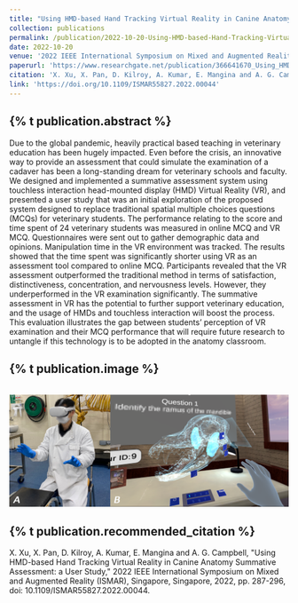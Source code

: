 ```yaml
---
title: "Using HMD-based Hand Tracking Virtual Reality in Canine Anatomy Summative Assessment: a User Study"
collection: publications
permalink: /publication/2022-10-20-Using-HMD-based-Hand-Tracking-Virtual-Reality-in-Canine-Anatomy-Summative-Assessment-a-User-Study
date: 2022-10-20
venue: '2022 IEEE International Symposium on Mixed and Augmented Reality (ISMAR)'
paperurl: 'https://www.researchgate.net/publication/366641670_Using_HMD-based_Hand_Tracking_Virtual_Reality_in_Canine_Anatomy_Summative_Assessment_a_User_Study'
citation: 'X. Xu, X. Pan, D. Kilroy, A. Kumar, E. Mangina and A. G. Campbell, "Using HMD-based Hand Tracking Virtual Reality in Canine Anatomy Summative Assessment: a User Study," 2022 IEEE International Symposium on Mixed and Augmented Reality (ISMAR), Singapore, Singapore, 2022, pp. 287-296, doi: 10.1109/ISMAR55827.2022.00044.'
link: 'https://doi.org/10.1109/ISMAR55827.2022.00044'
---
```

{% t publication.abstract %}
------ 
Due to the global pandemic, heavily practical based teaching in veterinary education has been hugely impacted. Even before the crisis, an innovative way to provide an assessment that could simulate the examination of a cadaver has been a long-standing dream for veterinary schools and faculty. We designed and implemented a summative assessment system using touchless interaction head-mounted display (HMD) Virtual Reality (VR), and presented a user study that was an initial exploration of the proposed system designed to replace traditional spatial multiple choices questions (MCQs) for veterinary students. The performance relating to the score and time spent of 24 veterinary students was measured in online MCQ and VR MCQ. Questionnaires were sent out to gather demographic data and opinions. Manipulation time in the VR environment was tracked. The results showed that the time spent was significantly shorter using VR as an assessment tool compared to online MCQ. Participants revealed that the VR assessment outperformed the traditional method in terms of satisfaction, distinctiveness, concentration, and nervousness levels. However, they underperformed in the VR examination significantly. The summative assessment in VR has the potential to further support veterinary education, and the usage of HMDs and touchless interaction will boost the process. This evaluation illustrates the gap between students’ perception of VR examination and their MCQ performance that will require future research to untangle if this technology is to be adopted in the anatomy classroom.

{% t publication.image %}
------
 <br/><img src='/images/Vet2022Teaser.png'>

{% t publication.recommended_citation %}
------ 
X. Xu, X. Pan, D. Kilroy, A. Kumar, E. Mangina and A. G. Campbell, "Using HMD-based Hand Tracking Virtual Reality in Canine Anatomy Summative Assessment: a User Study," 2022 IEEE International Symposium on Mixed and Augmented Reality (ISMAR), Singapore, Singapore, 2022, pp. 287-296, doi: 10.1109/ISMAR55827.2022.00044.